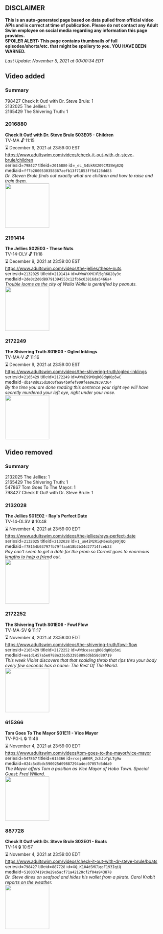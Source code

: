 ## DISCLAIMER
**This is an auto-generated page based on data pulled from official video APIs and is correct at time of publication. Please do not contact any Adult Swim employee on social media regarding any information this page provides.**  
**SPOILER ALERT: This page contains thumbnails of full episodes/shorts/etc. that might be spoilery to you. YOU HAVE BEEN WARNED.**  

_Last Update: November 5, 2021 at 00:00:34 EDT_
## Video added
### Summary
798427 Check It Out! with Dr. Steve Brule: 1  
2132025 The Jellies: 1  
2165429 The Shivering Truth: 1  
### 2016880
**Check It Out! with Dr. Steve Brule S03E05 - Children**  
TV-MA 🔓 11:15  
⌛ December 9, 2021 at 23:59:00 EST  
https://www.adultswim.com/videos/check-it-out-with-dr-steve-brule/children  
seriesid=`798427` titleid=`2016880` id=`_eL_S4bkRX209CM3SWg82Q` mediaid=`ff7b2000530358367aefb13f71853ff5d128dd83`  
_Dr. Steven Brule finds out exactly what are children and how to raise and train them._  
<a href="https://media.cdn.adultswim.com/uploads/20200302/thumbnails/2_20321611529-checkitout_017_dup-20140313.jpg"><img src="https://media.cdn.adultswim.com/uploads/20200302/thumbnails/2_20321611529-checkitout_017_dup-20140313.jpg" height="144px" /></a>
### 2191414
**The Jellies S02E03 - These Nuts**  
TV-14-DLV 🔓 11:18  
⌛ December 9, 2021 at 23:59:00 EST  
https://www.adultswim.com/videos/the-jellies/these-nuts  
seriesid=`2132025` titleid=`2191414` id=`AWmWYXMCHl5gR6828y3c` mediaid=`2de0c2d0d89791394553c12fb6c03816da5466a4`  
_Trouble looms as the city of Walla Walla is gentrified by peanuts._  
<a href="https://i.cdn.turner.com/adultswim/big/image-upload/thumbnails/thumb-2_image-155862418160317.jpg"><img src="https://i.cdn.turner.com/adultswim/big/image-upload/thumbnails/thumb-2_image-155862418160317.jpg" height="144px" /></a>
### 2172249
**The Shivering Truth S01E03 - Ogled Inklings**  
TV-MA-V 🔓 11:16  
⌛ December 9, 2021 at 23:59:00 EST  
https://www.adultswim.com/videos/the-shivering-truth/ogled-inklings  
seriesid=`2165429` titleid=`2172249` id=`AWeE99MOqD68dq0Op5wC` mediaid=`db148d025d10c0f6a84b9fef909fea0e39397364`  
_By the time you are done reading this sentence your right eye will have secretly murdered your left eye, right under your nose._  
<a href="https://i.cdn.turner.com/adultswim/big/image-upload/thumbnails/thumb-2_image-154473082180816.jpg"><img src="https://i.cdn.turner.com/adultswim/big/image-upload/thumbnails/thumb-2_image-154473082180816.jpg" height="144px" /></a>
## Video removed
### Summary
2132025 The Jellies: 1  
2165429 The Shivering Truth: 1  
547867 Tom Goes To The Mayor: 1  
798427 Check It Out! with Dr. Steve Brule: 1  
### 2132028
**The Jellies S01E02 - Ray's Perfect Date**  
TV-14-DLSV 🔒 10:48  
⌛ November 4, 2021 at 23:59:00 EDT  
https://www.adultswim.com/videos/the-jellies/rays-perfect-date  
seriesid=`2132025` titleid=`2132028` id=`1_un4iM2RiqM5exbg9OjQQ` mediaid=`f78154b03797fb79ffaa618b2b34d27714fceb33`  
_Ray can't seem to get a date for the prom so Cornell goes to enormous lengths to help a friend out._  
<a href="https://media.cdn.adultswim.com/uploads/20200305/thumbnails/2_20351631420-jellies_103_air_cid-390PP.jpg"><img src="https://media.cdn.adultswim.com/uploads/20200305/thumbnails/2_20351631420-jellies_103_air_cid-390PP.jpg" height="144px" /></a>
### 2172252
**The Shivering Truth S01E06 - Fowl Flow**  
TV-MA-SV 🔒 11:17  
⌛ November 4, 2021 at 23:59:00 EDT  
https://www.adultswim.com/videos/the-shivering-truth/fowl-flow  
seriesid=`2165429` titleid=`2172252` id=`AWdcesecqD68dq0Op5mi` mediaid=`ee1d1457a5e0788e336d53395889dd6b58d80719`  
_This week Violet discovers that that scalding throb that rips thru your body every few seconds has a name:  The Rest Of The World._  
<a href="https://i.cdn.turner.com/adultswim/big/image-upload/thumbnails/thumb-2_image-154352543980519.jpg"><img src="https://i.cdn.turner.com/adultswim/big/image-upload/thumbnails/thumb-2_image-154352543980519.jpg" height="144px" /></a>
### 615366
**Tom Goes To The Mayor S01E11 - Vice Mayor**  
TV-PG-L 🔒 11:46  
⌛ November 4, 2021 at 23:59:00 EDT  
https://www.adultswim.com/videos/tom-goes-to-the-mayor/vice-mayor  
seriesid=`547867` titleid=`615366` id=`rceja6K0R_2chJoTpLTg9w` mediaid=`024c5c8bdc590025d09887294a4ec07057d6dda0`  
_The Mayor offers Tom a position as Vice Mayor of Hobo Town.  Special Guest: Fred Willard._  
<a href="https://media.cdn.adultswim.com/uploads/20210107/thumbnails/2_2117952155-tgttm_011.jpg"><img src="https://media.cdn.adultswim.com/uploads/20210107/thumbnails/2_2117952155-tgttm_011.jpg" height="144px" /></a>
### 887728
**Check It Out! with Dr. Steve Brule S02E01 - Boats**  
TV-14 🔒 10:57  
⌛ November 4, 2021 at 23:59:00 EDT  
https://www.adultswim.com/videos/check-it-out-with-dr-steve-brule/boats  
seriesid=`798427` titleid=`887728` id=`XQ_K104dSMClqoF193IqiQ` mediaid=`510037419c9e29e5acf71a42120cf2f04a943878`  
_Dr. Steve dines on seafood and hides his wallet from a pirate. Carol Krabit reports on the weather._  
<a href="https://media.cdn.adultswim.com/uploads/20200302/thumbnails/2_20321553308-checkitout_201_bim.jpg"><img src="https://media.cdn.adultswim.com/uploads/20200302/thumbnails/2_20321553308-checkitout_201_bim.jpg" height="144px" /></a>
